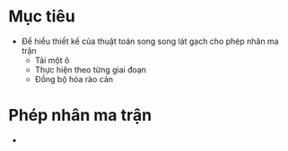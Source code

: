 # Mục tiêu
- Để hiểu thiết kế của thuật toán song song lát gạch cho phép nhân ma trận
	- Tải một ô
	- Thực hiện theo từng giai đoạn
	- Đồng bộ hóa rào cản
# Phép nhân ma trận
-